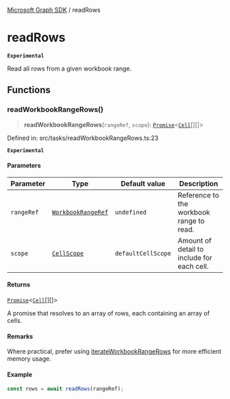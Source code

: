 [Microsoft Graph SDK](README.md) / readRows

# readRows

**`Experimental`**

Read all rows from a given workbook range.

## Functions

### readWorkbookRangeRows()

> **readWorkbookRangeRows**(`rangeRef`, `scope`): [`Promise`](https://developer.mozilla.org/docs/Web/JavaScript/Reference/Global_Objects/Promise)\<[`Cell`](Cell.md#cell)[][]\>

Defined in: src/tasks/readWorkbookRangeRows.ts:23

**`Experimental`**

#### Parameters

| Parameter | Type | Default value | Description |
| ------ | ------ | ------ | ------ |
| `rangeRef` | [`WorkbookRangeRef`](WorkbookRange-1.md#workbookrangeref) | `undefined` | Reference to the workbook range to read. |
| `scope` | [`CellScope`](Cell.md#cellscope) | `defaultCellScope` | Amount of detail to include for each cell. |

#### Returns

[`Promise`](https://developer.mozilla.org/docs/Web/JavaScript/Reference/Global_Objects/Promise)\<[`Cell`](Cell.md#cell)[][]\>

A promise that resolves to an array of rows, each containing an array of cells.

#### Remarks

Where practical, prefer using [iterateWorkbookRangeRows](iterateRows.md#iterateworkbookrangerows) for more efficient memory usage.

#### Example

```ts
const rows = await readRows(rangeRef);
```

